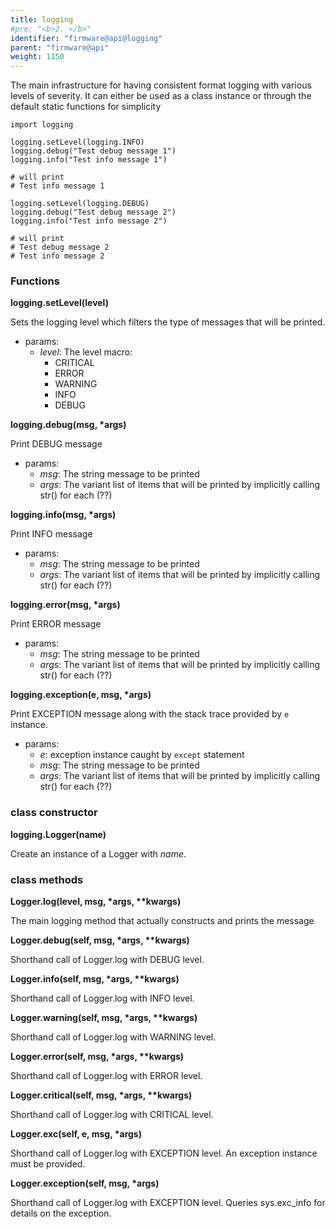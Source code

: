 ```yaml
---
title: logging
#pre: "<b>2. </b>"
identifier: "firmware@api@logging"
parent: "firmware@api"
weight: 1150
---
```


The main infrastructure for having consistent format logging with various levels of severity. It can either be used as a class instance or through the default static functions for simplicity

```
import logging

logging.setLevel(logging.INFO)
logging.debug("Test debug message 1")
logging.info("Test info message 1")

# will print
# Test info message 1

logging.setLevel(logging.DEBUG)
logging.debug("Test debug message 2")
logging.info("Test info message 2")

# will print
# Test debug message 2
# Test info message 2
```

### Functions

**logging.setLevel(level)**

Sets the logging level which filters the type of messages that will be printed.

- params:
  - _level_: The level macro:
    - CRITICAL
    - ERROR
    - WARNING
    - INFO
    - DEBUG

**logging.debug(msg, \*args)**

Print DEBUG message

- params:
  - _msg_: The string message to be printed
  - _args_: The variant list of items that will be printed by implicitly calling str() for each (??)

**logging.info(msg, \*args)**

Print INFO message

- params:
  - _msg_: The string message to be printed
  - _args_: The variant list of items that will be printed by implicitly calling str() for each (??)

**logging.error(msg, \*args)**

Print ERROR message

- params:
  - _msg_: The string message to be printed
  - _args_: The variant list of items that will be printed by implicitly calling str() for each (??)

**logging.exception(e, msg, \*args)**

Print EXCEPTION message along with the stack trace provided by `e` instance.

- params:
  - _e_: exception instance caught by `except` statement
  - _msg_: The string message to be printed
  - _args_: The variant list of items that will be printed by implicitly calling str() for each (??)

### class constructor

**logging.Logger(name)**

Create an instance of a Logger with _name_.

### class methods

**Logger.log(level, msg, \*args, \*\*kwargs)**

The main logging method that actually constructs and prints the message

**Logger.debug(self, msg, \*args, \*\*kwargs)**

Shorthand call of Logger.log with DEBUG level.

**Logger.info(self, msg, \*args, \*\*kwargs)**

Shorthand call of Logger.log with INFO level.

**Logger.warning(self, msg, \*args, \*\*kwargs)**

Shorthand call of Logger.log with WARNING level.

**Logger.error(self, msg, \*args, \*\*kwargs)**

Shorthand call of Logger.log with ERROR level.

**Logger.critical(self, msg, \*args, \*\*kwargs)**

Shorthand call of Logger.log with CRITICAL level.

**Logger.exc(self, e, msg, \*args)**

Shorthand call of Logger.log with EXCEPTION level. An exception instance must be provided.

**Logger.exception(self, msg, \*args)**

Shorthand call of Logger.log with EXCEPTION level. Queries sys.exc_info for details on the exception.
